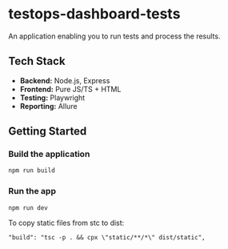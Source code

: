 # testops-dashboard-tests

An application enabling you to run tests and process the results.

## Tech Stack

- **Backend:** Node.js, Express  
- **Frontend:** Pure JS/TS + HTML  
- **Testing:** Playwright  
- **Reporting:** Allure  

## Getting Started

### Build the application

```bash
npm run build
```

### Run the app
```
npm run dev
```

To copy static files from stc to dist:
```
"build": "tsc -p . && cpx \"static/**/*\" dist/static",
```